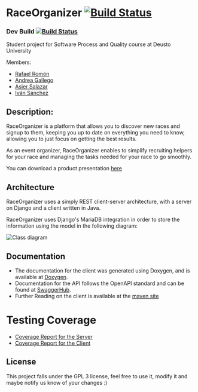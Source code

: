 # RaceOrganizer [![Build Status](https://travis-ci.org/BSPQ18-19/BSPQ19-E8.svg?branch=master)](https://travis-ci.org/BSPQ18-19/BSPQ19-E8)
### Dev Build [![Build Status](https://travis-ci.org/BSPQ18-19/BSPQ19-E8.svg?branch=dev)](https://travis-ci.org/BSPQ18-19/BSPQ19-E8)

Student project for Software Process and Quality course at Deusto University

Members:
- [Rafael Romón](https://github.com/rafaelromon)
- [Andrea Gallego](https://github.com/andreagb35)
- [Asier Salazar](https://github.com/asiers49)
- [Iván Sánchez](https://github.com/ivykoko1)

## Description:
RaceOrganizer is a platform that allows you to discover new races and signup to them, keeping you up to date on
everything you need to know, allowing you to just focus on getting the best results.

As an event organizer, RaceOrganizer enables to simplify recruiting helpers for your race and managing the tasks
needed for your race to go smoothly.

You can download a product presentation [here](https://bspq18-19.github.io/BSPQ19-E8/resources/RaceOrganizer_Presentation.pptx)

## Architecture
RaceOrganizer uses a simply REST client-server architecture, with a server on Django and a client written in Java.

RaceOrganizer uses Django's MariaDB integration in order to store the information using the model in the following
diagram:

![Class diagram](https://bspq18-19.github.io/BSPQ19-E8/images/ClassDiagram.png)

## Documentation
- The documentation for the client was generated using Doxygen, and is available at [Doxygen](https://bspq18-19.github.io/BSPQ19-E8/doxygen/index.html).
- Documentation for the API follows the OpenAPI standard and can be found at [SwaggerHub](https://app.swaggerhub.com/apis-docs/rafaelromon/RaceOrganizer/1.0.0#/).
- Further Reading on the client is available at the [maven site](https://bspq18-19.github.io/BSPQ19-E8/mvn_site/index.html)

# Testing Coverage
- [Coverage Report for the Server](https://bspq18-19.github.io/BSPQ19-E8/coverage/python/index.html)
- [Coverage Report for the Client](https://bspq18-19.github.io/BSPQ19-E8/coverage/jacoco/index.html)

## License
This project falls under the GPL 3 license, feel free to use it, modify it and maybe notify us know of your changes :)
